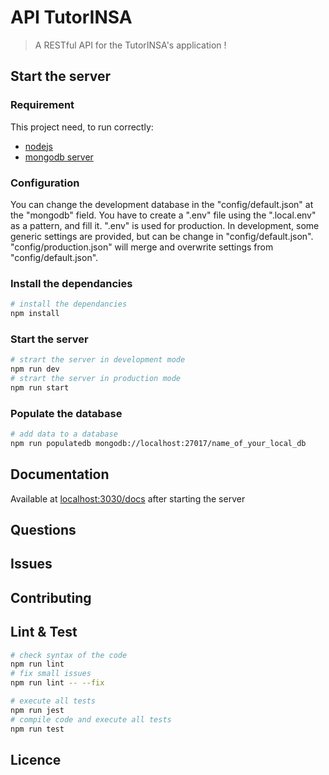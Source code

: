 <!-- <img src="./tutorinsa.png" alt="Tutorinsa logo" style="display: block; margin: auto;"> -->

# API TutorINSA

> A RESTful API for the TutorINSA's application !

## Start the server

### Requirement

This project need, to run correctly:

- [nodejs](https://nodejs.org/en/)
- [mongodb server](https://www.mongodb.com/try/download/community)

### Configuration

You can change the development database in the "config/default.json" at the "mongodb" field.
You have to create a ".env" file using the ".local.env" as a pattern, and fill it. ".env" is used for production. In development, some generic settings are provided, but can be change in "config/default.json". "config/production.json" will merge and overwrite settings from "config/default.json".

### Install the dependancies

```bash
# install the dependancies
npm install
```

### Start the server

```bash
# strart the server in development mode
npm run dev
# strart the server in production mode
npm run start
```

### Populate the database

```bash
# add data to a database
npm run populatedb mongodb://localhost:27017/name_of_your_local_db
```

## Documentation

Available at [localhost:3030/docs]() after starting the server

## Questions

## Issues

## Contributing

## Lint & Test

```bash
# check syntax of the code
npm run lint
# fix small issues
npm run lint -- --fix
```

```bash
# execute all tests
npm run jest
# compile code and execute all tests
npm run test
```

## Licence

